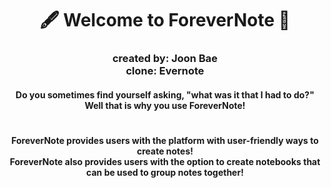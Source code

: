 <h1 align= "center" dir="auto">
  🖋️ Welcome to ForeverNote 📓
</h1>
<h3 align= "center" dir="auto">
  created by: Joon Bae
  <br>clone: Evernote</br>
</h3>

<h4 align="center" dir="auto">Do you sometimes find yourself asking, "what was it that I had to do?" Well that is why you use ForeverNote! </h4>
<h1></h1>

<h4 align="center">ForeverNote provides users with the platform with user-friendly ways to create notes!
<br>ForeverNote also provides users with the option to create notebooks that can be used to group notes together!</br></h4>
